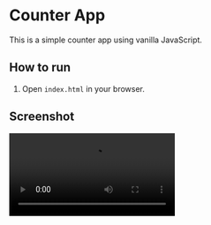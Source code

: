 # Counter App

This is a simple counter app using vanilla JavaScript.

## How to run

1. Open `index.html` in your browser.

## Screenshot

![Counter App](./screenshot/screen-capture.webm)

